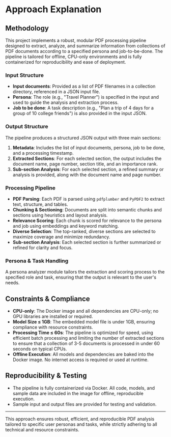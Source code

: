 # Approach Explanation

## Methodology

This project implements a robust, modular PDF processing pipeline designed to extract, analyze, and summarize information from collections of PDF documents according to a specified persona and job-to-be-done. The pipeline is tailored for offline, CPU-only environments and is fully containerized for reproducibility and ease of deployment.

### Input Structure
- **Input documents**: Provided as a list of PDF filenames in a collection directory, referenced in a JSON input file.
- **Persona**: The role (e.g., "Travel Planner") is specified in the input and used to guide the analysis and extraction process.
- **Job to be done**: A task description (e.g., "Plan a trip of 4 days for a group of 10 college friends") is also provided in the input JSON.

### Output Structure
The pipeline produces a structured JSON output with three main sections:
1. **Metadata**: Includes the list of input documents, persona, job to be done, and a processing timestamp.
2. **Extracted Sections**: For each selected section, the output includes the document name, page number, section title, and an importance rank.
3. **Sub-section Analysis**: For each selected section, a refined summary or analysis is provided, along with the document name and page number.

### Processing Pipeline
- **PDF Parsing**: Each PDF is parsed using `pdfplumber` and `PyPDF2` to extract text, structure, and tables.
- **Chunking & Sectioning**: Documents are split into semantic chunks and sections using heuristics and layout analysis.
- **Relevance Scoring**: Each chunk is scored for relevance to the persona and job using embeddings and keyword matching.
- **Diverse Selection**: The top-ranked, diverse sections are selected to maximize coverage and minimize redundancy.
- **Sub-section Analysis**: Each selected section is further summarized or refined for clarity and focus.

### Persona & Task Handling
A persona analyzer module tailors the extraction and scoring process to the specified role and task, ensuring that the output is relevant to the user's needs.

## Constraints & Compliance
- **CPU-only**: The Docker image and all dependencies are CPU-only; no GPU libraries are installed or required.
- **Model Size ≤ 1GB**: The embedded model file is under 1GB, ensuring compliance with resource constraints.
- **Processing Time ≤ 60s**: The pipeline is optimized for speed, using efficient batch processing and limiting the number of extracted sections to ensure that a collection of 3-5 documents is processed in under 60 seconds on typical CPUs.
- **Offline Execution**: All models and dependencies are baked into the Docker image. No internet access is required or used at runtime.

## Reproducibility & Testing
- The pipeline is fully containerized via Docker. All code, models, and sample data are included in the image for offline, reproducible execution.
- Sample input and output files are provided for testing and validation.

---

This approach ensures robust, efficient, and reproducible PDF analysis tailored to specific user personas and tasks, while strictly adhering to all technical and resource constraints. 